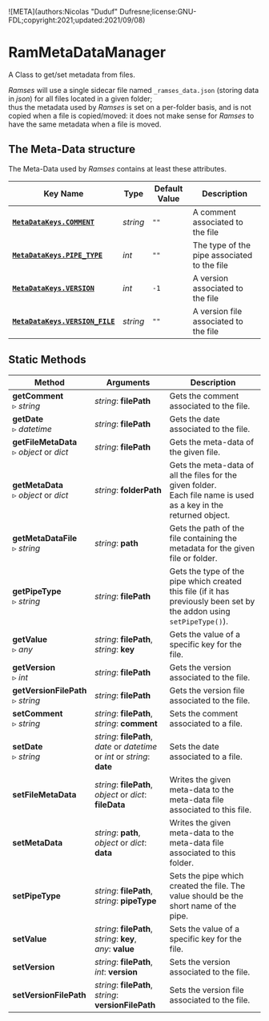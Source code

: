 ![META](authors:Nicolas "Duduf" Dufresne;license:GNU-FDL;copyright:2021;updated:2021/09/08)

# RamMetaDataManager

A Class to get/set metadata from files.

*Ramses* will use a single sidecar file named `_ramses_data.json` (storing data in *json*) for all files located in a given folder;  
thus the metadata used by *Ramses* is set on a per-folder basis, and is not copied when a file is copied/moved: it does not make sense for *Ramses* to have the same metadata when a file is moved.

## The Meta-Data structure

The Meta-Data used by *Ramses* contains at least these attributes.

| Key Name | Type | Default Value | Description |
| --- | --- | --- | --- |
| [**`MetaDataKeys.COMMENT`**](enum.md) | *string* | `""` | A comment associated to the file |
| [**`MetaDataKeys.PIPE_TYPE`**](enum.md) | *int* | `""` | The type of the pipe associated to the file |
| [**`MetaDataKeys.VERSION`**](enum.md) | *int* | `-1` | A version associated to the file |
| [**`MetaDataKeys.VERSION_FILE`**](enum.md) | *string* | `""` | A version file associated to the file |

## Static Methods

| Method | Arguments | Description |
| --- | --- | --- |
| **getComment**<br />▹ *string* | *string*: **filePath** | Gets the comment associated to the file. |
| **getDate**<br />▹ *datetime* | *string*: **filePath** | Gets the date associated to the file. |
| **getFileMetaData**<br />▹ *object* or *dict* | *string*: **filePath** | Gets the meta-data of the given file. |
| **getMetaData**<br />▹ *object* or *dict* | *string*: **folderPath** | Gets the meta-data of all the files for the given folder.<br />Each file name is used as a key in the returned object. |
| **getMetaDataFile**<br />▹ *string* | *string*: **path** | Gets the path of the file containing the metadata for the given file or folder. |
| **getPipeType**<br />▹ *string* | *string*: **filePath** | Gets the type of the pipe which created this file (if it has previously been set by the addon using `setPipeType()`). |
| **getValue**<br />▹ *any* | *string*: **filePath**,<br />*string*: **key** | Gets the value of a specific key for the file. |
| **getVersion**<br />▹ *int* | *string*: **filePath** | Gets the version associated to the file. |
| **getVersionFilePath**<br />▹ *string* | *string*: **filePath** | Gets the version file associated to the file. |
| **setComment**<br />▹ *string* | *string*: **filePath**,<br />*string*: **comment** | Sets the comment associated to a file. |
| **setDate**<br />▹ *string* | *string*: **filePath**,<br />*date* or *datetime* or *int* or *string*: **date** | Sets the date associated to a file. |
| **setFileMetaData**<br /> | *string*: **filePath**,<br />*object* or *dict*: **fileData** | Writes the given meta-data to the meta-data file associated to this file. |
| **setMetaData**<br /> | *string*: **path**,<br />*object* or *dict*: **data** | Writes the given meta-data to the meta-data file associated to this folder. |
| **setPipeType**<br /> | *string*: **filePath**,<br />*string*: **pipeType** | Sets the pipe which created the file. The value should be the short name of the pipe. |
| **setValue** | *string*: **filePath**,<br />*string*: **key**,<br />*any*: **value** | Sets the value of a specific key for the file. |
| **setVersion** | *string*: **filePath**,<br />*int*: **version** | Sets the version associated to the file. |
| **setVersionFilePath** | *string*: **filePath**,<br />*string*: **versionFilePath** | Sets the version file associated to the file. |
